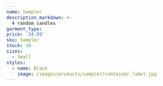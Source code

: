 ```yaml
---
name: Sampler
description_markdown: >-
  4 random candles
garment_type:
price: '34.99'
sku: Sampler
stock: 10
sizes:
  - Small
styles:
  - name: Black
    image: /images/products/sampler/container_label.jpg
---
```

